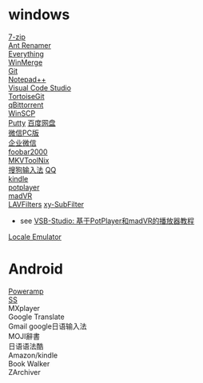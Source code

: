 # windows
[7-zip](https://www.7-zip.org/)  
[Ant Renamer](http://www.antp.be/software/renamer)  
[Everything](http://www.voidtools.com/)  
[WinMerge](http://winmerge.org/)  
[Git](https://git-scm.com/)  
[Notepad++](https://notepad-plus-plus.org/)  
[Visual Code Studio](https://code.visualstudio.com/)  
[TortoiseGit](https://tortoisegit.org/)  
[qBittorrent](https://www.qbittorrent.org/)  
[WinSCP](https://winscp.net)  
[Putty](https://www.putty.org/)
[百度网盘](https://pan.baidu.com/download)  
[微信PC版](https://pc.weixin.qq.com/)  
[企业微信](https://work.weixin.qq.com/)  
[foobar2000](http://www.foobar2000.org/)  
[MKVToolNix](https://mkvtoolnix.download/)  
[搜狗输入法](https://pinyin.sogou.com/)
[QQ](https://im.qq.com/pcqq/)  
[kindle](https://www.amazon.cn/gp/digital/fiona/kcp-landing-page/ref=sd_allcat_kindle_l3_f98938)  
[potplayer](http://potplayer.daum.net)  
[madVR](http://www.madvr.com/)  
[LAVFilters](https://github.com/Nevcairiel/LAVFilters)
[xy-SubFilter](https://github.com/Cyberbeing/xy-VSFilter)
* see [VSB-Studio: 基于PotPlayer和madVR的播放器教程](https://vcb-s.com/archives/7228)  

[Locale Emulator](https://github.com/xupefei/Locale-Emulator)

# Android
[Poweramp](http://powerampapp.com/)   
[SS](https://github.com/shadowsocks/shadowsocks-android)  
MXplayer  
Google Translate  
Gmail
google日语输入法  
MOJI辭書  
日语语法酷  
Amazon/kindle  
Book Walker  
ZArchiver  

  
